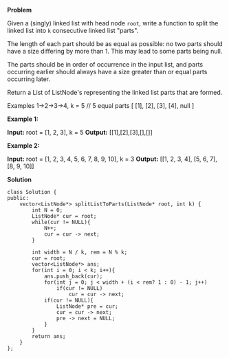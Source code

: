 **Problem**

Given a (singly) linked list with head node  `root`, write a function to split the linked list into  `k`  consecutive linked list "parts".

The length of each part should be as equal as possible: no two parts should have a size differing by more than 1. This may lead to some parts being null.

The parts should be in order of occurrence in the input list, and parts occurring earlier should always have a size greater than or equal parts occurring later.

Return a List of ListNode's representing the linked list parts that are formed.

Examples 1->2->3->4, k = 5 // 5 equal parts [ [1], [2], [3], [4], null ]

**Example 1:**  

**Input:** 
root = [1, 2, 3], k = 5
**Output:** [[1],[2],[3],[],[]]

**Example 2:**  

**Input:** 
root = [1, 2, 3, 4, 5, 6, 7, 8, 9, 10], k = 3
**Output:** [[1, 2, 3, 4], [5, 6, 7], [8, 9, 10]]

**Solution**
```
class Solution {
public:
    vector<ListNode*> splitListToParts(ListNode* root, int k) {
        int N = 0;
        ListNode* cur = root;
        while(cur != NULL){
            N++;
            cur = cur -> next;
        }
        
        int width = N / k, rem = N % k;
        cur = root;
        vector<ListNode*> ans;
        for(int i = 0; i < k; i++){
            ans.push_back(cur);
            for(int j = 0; j < width + (i < rem? 1 : 0) - 1; j++)
                if(cur != NULL)
                    cur = cur -> next;
            if(cur != NULL){
                ListNode* pre = cur;
                cur = cur -> next;
                pre -> next = NULL;
            }
        }
        return ans;        
    }
};
```
<!--stackedit_data:
eyJoaXN0b3J5IjpbLTEzMDYxNDMyOTcsNTczNTA5NTA3XX0=
-->